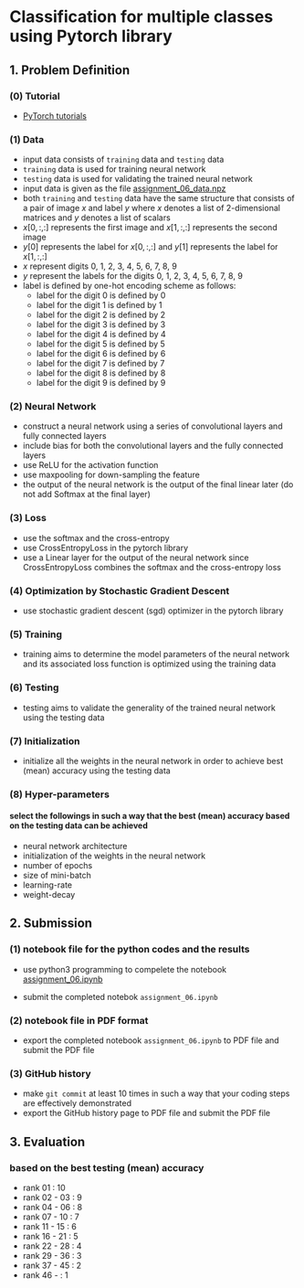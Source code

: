 # Classification for multiple classes using Pytorch library

## 1. Problem Definition

### (0) Tutorial

- [PyTorch tutorials](https://pytorch.org/tutorials/)

### (1) Data

- input data consists of `training` data and `testing` data
- `training` data is used for training neural network
- `testing` data is used for validating the trained neural network
- input data is given as the file [assignment_06_data.npz](https://gitlab.com/cau-class/neural-network/2021-2/assignment/-/blob/main/06/assignment_06_data.npz)
- both `training` and `testing` data have the same structure that consists of a pair of image $`x`$ and label $`y`$ where $`x`$ denotes a list of 2-dimensional matrices and $`y`$ denotes a list of scalars
- $`x[0, :, :]`$ represents the first image and $`x[1, :, :]`$ represents the second image
- $`y[0]`$ represents the label for $`x[0, :, :]`$ and $`y[1]`$ represents the label for $`x[1, :, :]`$
- $`x`$ represent digits 0, 1, 2, 3, 4, 5, 6, 7, 8, 9
- $`y`$ represent the labels for the digits 0, 1, 2, 3, 4, 5, 6, 7, 8, 9
- label is defined by one-hot encoding scheme as follows:
  - label for the digit 0 is defined by $`0`$
  - label for the digit 1 is defined by $`1`$
  - label for the digit 2 is defined by $`2`$
  - label for the digit 3 is defined by $`3`$
  - label for the digit 4 is defined by $`4`$
  - label for the digit 5 is defined by $`5`$
  - label for the digit 6 is defined by $`6`$
  - label for the digit 7 is defined by $`7`$
  - label for the digit 8 is defined by $`8`$
  - label for the digit 9 is defined by $`9`$

### (2) Neural Network

- construct a neural network using a series of convolutional layers and fully connected layers
- include bias for both the convolutional layers and the fully connected layers
- use ReLU for the activation function
- use maxpooling for down-sampling the feature
- the output of the neural network is the output of the final linear later (do not add Softmax at the final layer)

### (3) Loss

- use the softmax and the cross-entropy
- use CrossEntropyLoss in the pytorch library
- use a Linear layer for the output of the neural network since CrossEntropyLoss combines the softmax and the cross-entropy loss

### (4) Optimization by Stochastic Gradient Descent

- use stochastic gradient descent (sgd) optimizer in the pytorch library

### (5) Training

- training aims to determine the model parameters of the neural network and its associated loss function is optimized using the training data

### (6) Testing

- testing aims to validate the generality of the trained neural network using the testing data

### (7) Initialization

- initialize all the weights in the neural network in order to achieve best (mean) accuracy using the testing data
  
### (8) Hyper-parameters

#### select the followings in such a way that the best (mean) accuracy based on the testing data can be achieved
- neural network architecture
- initialization of the weights in the neural network
- number of epochs
- size of mini-batch
- learning-rate
- weight-decay
  
## 2. Submission

### (1) notebook file for the python codes and the results

- use python3 programming to compelete the notebook [assignment_06.ipynb](https://gitlab.com/cau-class/neural-network/2021-2/assignment/-/blob/main/06/assignment_06.ipynb)

- submit the completed notebok `assignment_06.ipynb`

### (2) notebook file in PDF format

- export the completed notebook `assignment_06.ipynb` to PDF file and submit the PDF file

### (3) GitHub history

- make `git commit` at least 10 times in such a way that your coding steps are effectively demonstrated
- export the GitHub history page to PDF file and submit the PDF file

## 3. Evaluation

### based on the best testing (mean) accuracy

- rank 01 : 10
- rank 02 - 03 : 9
- rank 04 - 06 : 8
- rank 07 - 10 : 7
- rank 11 - 15 : 6
- rank 16 - 21 : 5
- rank 22 - 28 : 4
- rank 29 - 36 : 3
- rank 37 - 45 : 2
- rank 46 - : 1
